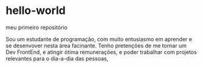 # hello-world
meu primeiro repositório

Sou um estudante de programação, com muito entusiasmo em aprender e se desenvover nesta área facinante.
Tenho pretenções de me tornar um Dev FrontEnd, e atingir ótima remunerações, e poder trabalhar com projetos relevantes para o dia-a-dia das pessoas,

